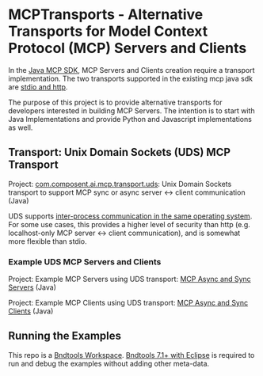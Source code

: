 # MCPTransports - Alternative Transports for Model Context Protocol (MCP) Servers and Clients

In the [Java MCP SDK](https://github.com/modelcontextprotocol/java-sdk), MCP Servers and Clients creation require a transport implementation.  The two transports supported in the existing mcp java sdk are [stdio and http](https://github.com/modelcontextprotocol/java-sdk/tree/main/mcp/src/main/java/io/modelcontextprotocol/server/transport).

The purpose of this project is to provide alternative transports for developers interested in building MCP Servers.  The intention is to start with Java Implementations and provide Python and Javascript implementations as well.

## Transport: Unix Domain Sockets (UDS) MCP Transport

Project: [com.composent.ai.mcp.transport.uds](/com.composent.ai.mcp.transport.uds):  Unix Domain Sockets transport to support MCP sync or async server <-> client communication (Java)

UDS supports [inter-process communication in the same operating system](https://en.wikipedia.org/wiki/Unix_domain_socket). For some use cases, this provides a higher level of security than http (e.g. localhost-only MCP server <-> client communication), and is somewhat more flexible than stdio.

### Example UDS MCP Servers and Clients

Project: Example MCP Servers using UDS transport:  [MCP Async and Sync Servers](/com.composent.ai.mcp.examples.transport.uds.mcpserver)  (Java)

Project: Example MCP Clients using UDS transport:  [MCP Async and Sync Clients](/com.composent.ai.mcp.examples.transport.uds.mcpclient)  (Java)

## Running the Examples
This repo is a [Bndtools Workspace](https://bndtools.org/).  [Bndtools 7.1+ with Eclipse](https://bndtools.org/installation.html) is required to run and debug the examples without adding other meta-data.

